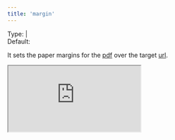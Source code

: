 ```yaml
---
title: 'margin'
--- 
```


Type: <TypeContainer><Type children='<string>'/> | <Type children='<object'/></TypeContainer><br/>
Default: <Type children="'0.35cm'"/>

It sets the paper margins for the [pdf](/docs/api/parameters/pdf) over the target [url](/docs/api/parameters/url).

<Iframe src="https://cdn.microlink.io/pdf/basecamp.pdf" />

<MultiCodeEditor languages={mqlCode('https://basecamp.com/shapeup/0.3-chapter-01', { pdf: { margin: '4mm' } })} />

All possible units are:

- <Type children="'px'"/> for pixel.
- <Type children="'in'"/> for inches.
- <Type children="'cm'"/> for centimeters.
- <Type children="'mm'"/> for millimeters.

You can pass an <Type children='<object>'/> specifing each corner side of the paper:

```js
{
  margin: {
    top: '4mm',
    bottom: '4mm',
    left: '4mm',
    right: '4mm'
  }
}
```

Or, in case you pass an <Type children='<string>'/>, it will be used for all the sides:

```js
{
  margin: '4mm'
}
```
